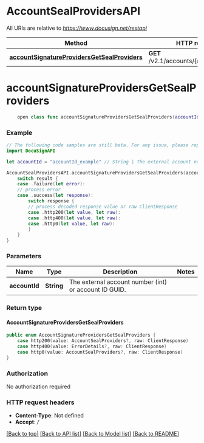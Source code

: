 # AccountSealProvidersAPI

All URIs are relative to *https://www.docusign.net/restapi*

Method | HTTP request | Description
------------- | ------------- | -------------
[**accountSignatureProvidersGetSealProviders**](AccountSealProvidersAPI.md#accountsignatureprovidersgetsealproviders) | **GET** /v2.1/accounts/{accountId}/seals | 


# **accountSignatureProvidersGetSealProviders**
```swift
    open class func accountSignatureProvidersGetSealProviders(accountId: String, headers: HTTPHeaders = DocuSignAPI.customHeaders, beforeSend: (inout ClientRequest) throws -> () = { _ in }) -> EventLoopFuture<AccountSignatureProvidersGetSealProviders>
```



### Example 
```swift
// The following code samples are still beta. For any issue, please report via http://github.com/OpenAPITools/openapi-generator/issues/new
import DocuSignAPI

let accountId = "accountId_example" // String | The external account number (int) or account ID GUID.

AccountSealProvidersAPI.accountSignatureProvidersGetSealProviders(accountId: accountId).whenComplete { result in
    switch result {
    case .failure(let error):
    // process error
    case .success(let response):
        switch response {
        // process decoded response value or raw ClientResponse
        case .http200(let value, let raw):
        case .http400(let value, let raw):
        case .http0(let value, let raw):
        }
    }
}
```

### Parameters

Name | Type | Description  | Notes
------------- | ------------- | ------------- | -------------
 **accountId** | **String** | The external account number (int) or account ID GUID. | 

### Return type

#### AccountSignatureProvidersGetSealProviders

```swift
public enum AccountSignatureProvidersGetSealProviders {
    case http200(value: AccountSealProviders?, raw: ClientResponse)
    case http400(value: ErrorDetails?, raw: ClientResponse)
    case http0(value: AccountSealProviders?, raw: ClientResponse)
}
```

### Authorization

No authorization required

### HTTP request headers

 - **Content-Type**: Not defined
 - **Accept**: */*

[[Back to top]](#) [[Back to API list]](../README.md#documentation-for-api-endpoints) [[Back to Model list]](../README.md#documentation-for-models) [[Back to README]](../README.md)

